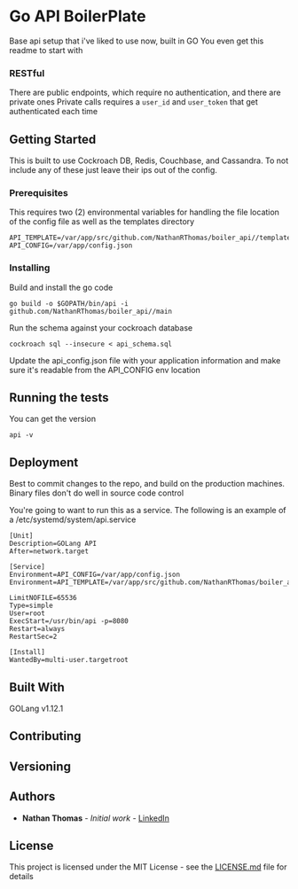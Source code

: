 # Go API BoilerPlate

Base api setup that i've liked to use now, built in GO
You even get this readme to start with

### RESTful 
There are public endpoints, which require no authentication, and there are private ones
Private calls requires a `user_id` and `user_token` that get authenticated each time

## Getting Started

This is built to use Cockroach DB, Redis, Couchbase, and Cassandra.  To not include any of these just leave their ips out of the config.

### Prerequisites

This requires two (2) environmental variables for handling the file location of the config file as well as the templates directory

```
API_TEMPLATE=/var/app/src/github.com/NathanRThomas/boiler_api//templates/
API_CONFIG=/var/app/config.json
```

### Installing

Build and install the go code

```
go build -o $GOPATH/bin/api -i github.com/NathanRThomas/boiler_api//main
```

Run the schema against your cockroach database

```
cockroach sql --insecure < api_schema.sql
```

Update the api_config.json file with your application information and make sure it's readable from the API_CONFIG env location

## Running the tests

You can get the version

```
api -v
```

## Deployment

Best to commit changes to the repo, and build on the production machines.  Binary files don't do well in source code control

You're going to want to run this as a service. The following is an example of a /etc/systemd/system/api.service

```
[Unit]
Description=GOLang API
After=network.target

[Service]
Environment=API_CONFIG=/var/app/config.json
Environment=API_TEMPLATE=/var/app/src/github.com/NathanRThomas/boiler_api/templates/

LimitNOFILE=65536
Type=simple
User=root
ExecStart=/usr/bin/api -p=8080
Restart=always
RestartSec=2

[Install]
WantedBy=multi-user.targetroot
```

## Built With
GOLang v1.12.1

## Contributing


## Versioning


## Authors

* **Nathan Thomas** - *Initial work* - [LinkedIn](https://www.linkedin.com/in/nathanrthomas1/)

## License

This project is licensed under the MIT License - see the [LICENSE.md](LICENSE.md) file for details

